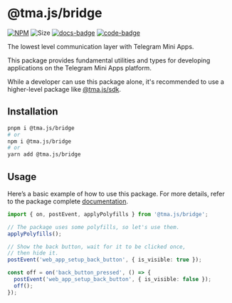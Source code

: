 # @tma.js/bridge

[code-badge]: https://img.shields.io/badge/source-black?logo=github

[docs-badge]: https://img.shields.io/badge/documentation-blue?logo=gitbook&logoColor=white

[link]: https://github.com/Telegram-Mini-Apps/tma.js/tree/master/tma.js/bridge

[docs-link]: https://docs.telegram-mini-apps.com/packages/tma-js-bridge

[npm-link]: https://npmjs.com/package/@tma.js/bridge

[npm-badge]: https://img.shields.io/npm/v/@tma.js/bridge?logo=npm

[size-badge]: https://img.shields.io/bundlephobia/minzip/@tma.js/bridge

[![NPM][npm-badge]][npm-link]
![Size][size-badge]
[![docs-badge]][docs-link]
[![code-badge]][link]

The lowest level communication layer with Telegram Mini Apps.

This package provides fundamental utilities and types for developing applications on the Telegram
Mini Apps platform.

While a developer can use this package alone, it's recommended to use a higher-level package
like [@tma.js/sdk](https://docs.telegram-mini-apps.com/packages/tma-js-sdk).

## Installation

```bash
pnpm i @tma.js/bridge
# or
npm i @tma.js/bridge
# or
yarn add @tma.js/bridge
```

## Usage

Here’s a basic example of how to use this package. For more details, refer to the package complete
[documentation](https://docs.telegram-mini-apps.com/packages/tma-js-bridge).

```ts
import { on, postEvent, applyPolyfills } from '@tma.js/bridge';

// The package uses some polyfills, so let's use them.
applyPolyfills();

// Show the back button, wait for it to be clicked once,
// then hide it.
postEvent('web_app_setup_back_button', { is_visible: true });

const off = on('back_button_pressed', () => {
  postEvent('web_app_setup_back_button', { is_visible: false });
  off();
});
```
